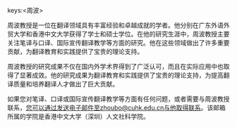keys:<周波>


周波教授是一位在翻译领域具有丰富经验和卓越成就的学者。他分别在广东外语外贸大学和香港中文大学获得了学士和硕士学位。在他的研究生涯中，周波教授主要关注笔译与口译、国际宣传翻译教学等方面的研究。他在这些领域做出了许多重要贡献，为翻译教育和实践提供了宝贵的理论支持。

周波教授的研究成果不仅在国内外学术界得到了广泛认可，而且在实际应用中也取得了显著成效。他的研究成果为翻译教育和实践提供了宝贵的理论支持，为提高翻译质量和培养翻译人才做出了巨大贡献。

如果您对笔译、口译或国际宣传翻译教学等方面有任何问题，或者需要与周波教授联系，您可以通过发送电子邮件至zhoubo@cuhk.edu.cn与他取得联系。该邮箱所属的学院是香港中文大学（深圳）人文社科学院。